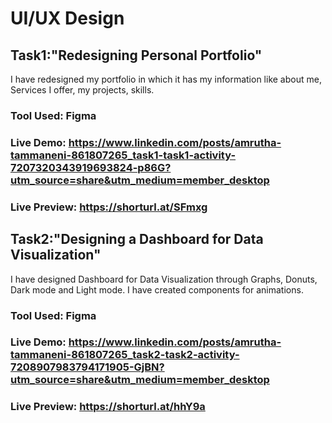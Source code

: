 # UI/UX Design

## Task1:"Redesigning Personal Portfolio"
I have redesigned my portfolio in which it has my information like about me, Services I offer, my projects, skills.
### Tool Used: Figma
### Live Demo: https://www.linkedin.com/posts/amrutha-tammaneni-861807265_task1-task1-activity-7207320343919693824-p86G?utm_source=share&utm_medium=member_desktop
### Live Preview: https://shorturl.at/SFmxg


## Task2:"Designing a Dashboard for Data Visualization"
I have designed Dashboard for Data Visualization through Graphs, Donuts, Dark mode and Light mode. I have created components for animations.
### Tool Used: Figma
### Live Demo: https://www.linkedin.com/posts/amrutha-tammaneni-861807265_task2-task2-activity-7208907983794171905-GjBN?utm_source=share&utm_medium=member_desktop
### Live Preview: https://shorturl.at/hhY9a



